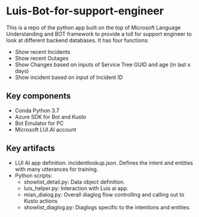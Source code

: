 # Luis-Bot-for-support-engineer
This is a repo of the python app built on the top of Microsoft Language Understanding and BOT framework to provide a toll for support engineer to look at different backend databases. It has four functions:
- Show recent Incidents
- Show recent Outages
- Show Changes based on inputs of Service Tree GUID and age (in last x days)
- Show incident based on input of Incident ID

## Key components
- Conda Python 3.7
- Azure SDK for Bot and Kusto
- Bot Emulator for PC
- Microsoft LUI.AI account

## Key artifacts
- LUI AI app definition: incidentlookup.json. Defines the intent and entities with many utterances for training.
- Python scripts:
  - showlist_detail.py: Data object definition.
  - luis_helper.py: Interaction with Luis ai app.
  - mian_dialog.py: Overall diaglog flow controlling and calling out to Kusto actions
  - showlist_diaglog.py: Diaglogs specific to the intentions and entities.

